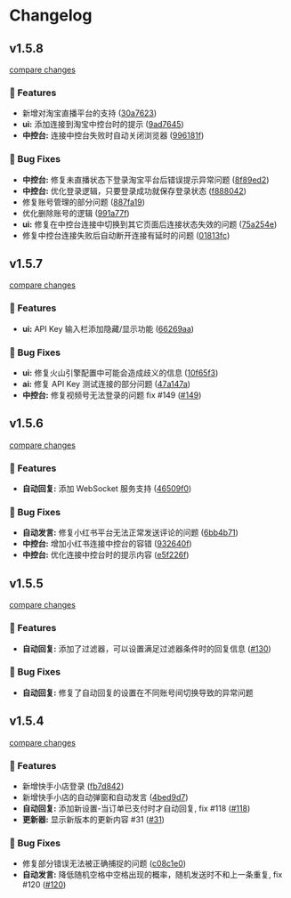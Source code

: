 # Changelog


## v1.5.8

[compare changes](https://github.com/qiutongxue/oba-live-tool/compare/v1.5.7...v1.5.8)

### 🚀 Features

- 新增对淘宝直播平台的支持 ([30a7623](https://github.com/qiutongxue/oba-live-tool/commit/30a7623))
- **ui:** 添加连接到淘宝中控台时的提示 ([9ad7645](https://github.com/qiutongxue/oba-live-tool/commit/9ad7645))
- **中控台:** 连接中控台失败时自动关闭浏览器 ([996181f](https://github.com/qiutongxue/oba-live-tool/commit/996181f))

### 🐞 Bug Fixes

- **中控台:** 修复未直播状态下登录淘宝平台后错误提示异常问题 ([8f89ed2](https://github.com/qiutongxue/oba-live-tool/commit/8f89ed2))
- **中控台:** 优化登录逻辑，只要登录成功就保存登录状态 ([f888042](https://github.com/qiutongxue/oba-live-tool/commit/f888042))
- 修复账号管理的部分问题 ([887fa19](https://github.com/qiutongxue/oba-live-tool/commit/887fa19))
- 优化删除账号的逻辑 ([991a77f](https://github.com/qiutongxue/oba-live-tool/commit/991a77f))
- **ui:** 修复在中控台连接中切换到其它页面后连接状态失效的问题 ([75a254e](https://github.com/qiutongxue/oba-live-tool/commit/75a254e))
- 修复中控台连接失败后自动断开连接有延时的问题 ([01813fc](https://github.com/qiutongxue/oba-live-tool/commit/01813fc))

## v1.5.7

[compare changes](https://github.com/qiutongxue/oba-live-tool/compare/v1.5.6...v1.5.7)

### 🚀 Features

- **ui:** API Key 输入栏添加隐藏/显示功能 ([66269aa](https://github.com/qiutongxue/oba-live-tool/commit/66269aa))

### 🐞 Bug Fixes

- **ui:** 修复火山引擎配置中可能会造成歧义的信息 ([10f65f3](https://github.com/qiutongxue/oba-live-tool/commit/10f65f3))
- **ai:** 修复 API Key 测试连接的部分问题 ([47a147a](https://github.com/qiutongxue/oba-live-tool/commit/47a147a))
- **中控台:** 修复视频号无法登录的问题 fix #149 ([#149](https://github.com/qiutongxue/oba-live-tool/issues/149))

## v1.5.6

[compare changes](https://github.com/qiutongxue/oba-live-tool/compare/v1.5.5...v1.5.6)

### 🚀 Features

- **自动回复:** 添加 WebSocket 服务支持 ([46509f0](https://github.com/qiutongxue/oba-live-tool/commit/46509f0))

### 🐞 Bug Fixes

- **自动发言:** 修复小红书平台无法正常发送评论的问题 ([6bb4b71](https://github.com/qiutongxue/oba-live-tool/commit/6bb4b71))
- **中控台:** 增加小红书连接中控台的容错 ([932640f](https://github.com/qiutongxue/oba-live-tool/commit/932640f))
- **中控台:** 优化连接中控台时的提示内容 ([e5f226f](https://github.com/qiutongxue/oba-live-tool/commit/e5f226f))

## v1.5.5

[compare changes](https://github.com/qiutongxue/oba-live-tool/compare/v1.5.4...v1.5.5)

### 🚀 Features

- **自动回复:** 添加了过滤器，可以设置满足过滤器条件时的回复信息 ([#130](https://github.com/qiutongxue/oba-live-tool/pull/130))

### 🐞 Bug Fixes

- **自动回复:** 修复了自动回复的设置在不同账号间切换导致的异常问题

## v1.5.4

[compare changes](https://github.com/qiutongxue/oba-live-tool/compare/v1.5.3...v1.5.4)

### 🚀 Features

- 新增快手小店登录 ([fb7d842](https://github.com/qiutongxue/oba-live-tool/commit/fb7d842))
- 新增快手小店的自动弹窗和自动发言 ([4bed9d7](https://github.com/qiutongxue/oba-live-tool/commit/4bed9d7))
- **自动回复:** 添加新设置-当订单已支付时才自动回复, fix #118 ([#118](https://github.com/qiutongxue/oba-live-tool/issues/118))
- **更新器:** 显示新版本的更新内容 #31 ([#31](https://github.com/qiutongxue/oba-live-tool/issues/31))

### 🐞 Bug Fixes

- 修复部分错误无法被正确捕捉的问题 ([c08c1e0](https://github.com/qiutongxue/oba-live-tool/commit/c08c1e0))
- **自动发言:** 降低随机空格中空格出现的概率，随机发送时不和上一条重复, fix #120 ([#120](https://github.com/qiutongxue/oba-live-tool/issues/120))

